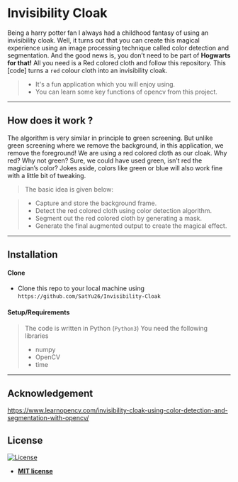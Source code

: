 # Invisibility Cloak


Being a harry potter fan I always had a childhood fantasy of using an invisibility cloak. Well, it turns out that you can create this magical experience using an image processing technique called color detection and segmentation. And the good news is, you don’t need to be part of **Hogwarts for that!** All you need is a Red colored cloth and follow this repository.
This [code] turns a `red` colour cloth into an invisibility cloak.

>- It's a fun application which you will enjoy using.
>- You can learn some key functions of opencv from this project. 

---
## How does it work ?

The algorithm is very similar in principle to green screening. But unlike green screening where we remove the background, in this application, we remove the foreground!
We are using a red colored cloth as our cloak. Why red? Why not green? Sure, we could have used green, isn’t red the magician’s color? Jokes aside, colors like green or blue will also work fine with a little bit of tweaking.

> The basic idea is given below:

> - Capture and store the background frame.
> - Detect the red colored cloth using color detection algorithm.
> - Segment out the red colored cloth by generating a mask.
> - Generate the final augmented output to create the magical effect.
---

## Installation

#### Clone

- Clone this repo to your local machine using `https://github.com/SatYu26/Invisibility-Cloak`

#### Setup/Requirements

> The code is written in Python (`Python3`)
> You need the following libraries
> - numpy
> - OpenCV
> - time
---

## Acknowledgement

https://www.learnopencv.com/invisibility-cloak-using-color-detection-and-segmentation-with-opencv/

## License

[![License](http://img.shields.io/:license-mit-blue.svg?style=flat-square)](http://badges.mit-license.org)

- **[MIT license](http://opensource.org/licenses/mit-license.php)**
